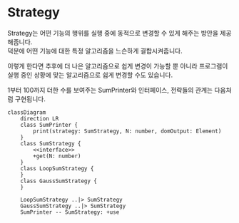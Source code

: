 # **Strategy**

Strategy는 어떤 기능의 행위를 실행 중에 동적으로 변경할 수 있게 해주는 방안을 제공해줍니다.  
덕분에 어떤 기능에 대한 특정 알고리즘을 느슨하게 결합시켜줍니다.

이렇게 한다면 추후에 더 나은 알고리즘으로 쉽게 변경이 가능할 뿐 아니라 프로그램이 실행 중인 상황에 맞는 알고리즘으로 쉽게 변경할 수도 있습니다.

1부터 100까지 더한 수를 보여주는 SumPrinter와 인터페이스, 전략들의 관계는 다음처럼 구현됩니다.

```mermaid
classDiagram
    direction LR
    class SumPrinter {
        print(strategy: SumStrategy, N: number, domOutput: Element)
    }
    class SumStrategy {
        <<interface>>
        +get(N: number)
    }
    class LoopSumStrategy {
    }
    class GaussSumStrategy {
    }

    LoopSumStrategy ..|> SumStrategy
    GaussSumStrategy ..|> SumStrategy
    SumPrinter -- SumStrategy: +use
```
